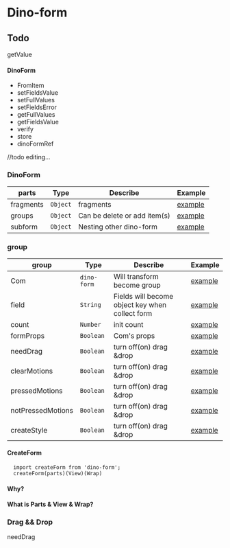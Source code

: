 # Dino-form

## Todo 
  getValue



#### DinoForm
* FromItem
* setFieldsValue
* setFullValues
* setFieldsError
* getFullValues
* getFieldsValue
* verify
* store
* dinoFormRef


//todo editing...
### DinoForm
parts      | Type    |     Describe | Example 
---        | ---     |    ---       | --- 
fragments   | `Object`       |    fragments       |  [example](wwww)
groups       | `Object`     |    Can be delete or add item(s)| [example](wwww)
subform       | `Object`     |    Nesting other dino-form       | [example](wwww)

### group
group      | Type    |     Describe | Example 
---        | ---     |    ---       | --- 
Com | `dino-form`       |   Will transform become group |  [example](wwww)
field | `String`       |    Fields will become object key when collect form    |  [example](wwww)
count | `Number`       |    init count       |  [example](wwww)
formProps | `Boolean`       |    Com's props |  [example](wwww)
needDrag | `Boolean`       |    turn off(on) drag &drop       |  [example](wwww)
clearMotions | `Boolean`       |    turn off(on) drag &drop       |  [example](wwww)
pressedMotions | `Boolean`       |    turn off(on) drag &drop       |  [example](wwww)
notPressedMotions | `Boolean`       |    turn off(on) drag &drop       |  [example](wwww)
createStyle | `Boolean`       |    turn off(on) drag &drop       |  [example](wwww)
#### CreateForm
```
  import createForm from 'dino-form';
  createForm(parts)(View)(Wrap)
```

#### Why?

#### What is Parts & View & Wrap?

### Drag && Drop
needDrag


